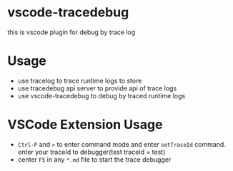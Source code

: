# vscode-tracedebug

this is vscode plugin for debug by trace log

# Usage

* use tracelog to trace runtime logs to store
* use tracedebug api server to provide api of trace logs
* use vscode-tracedebug to debug by traced runtime logs

# VSCode Extension Usage

* `Ctrl-P` and `>` to enter command mode and enter `setTraceId` command. enter your traceId to debugger(test traceId = test)
* center `F5` in any `*.md` file to start the trace debugger
